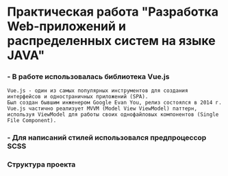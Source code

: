 # Практическая работа "Разработка Web-приложений и распределенных систем на языке JAVA"

### - В работе использовалась библиотека Vue.js
```
Vue.js - один из самых популярных инструментов для создания интерфейсов и одностраничных приложений (SPA).
Был создан бывшим инженером Google Evan You, релиз состоялся в 2014 г.
Vue.js частично реализует MVVM (Model View ViewModel) паттерн, используя ViewModel для работы своих однофайловых компонентов (Single File Component).
```

### - Для написаний стилей использовался предпроцессор SCSS

### Структура проекта
```

```
